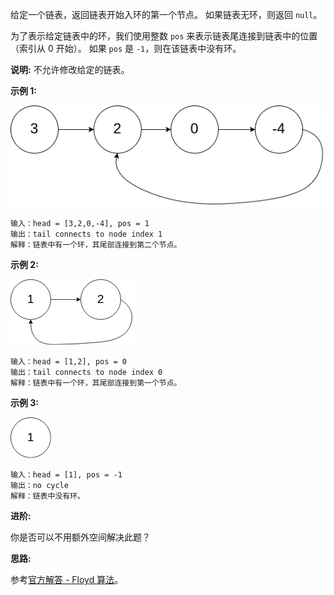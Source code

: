 给定一个链表，返回链表开始入环的第一个节点。 如果链表无环，则返回 `null`。

为了表示给定链表中的环，我们使用整数 `pos` 来表示链表尾连接到链表中的位置（索引从 0 开始）。 如果 `pos` 是 `-1`，则在该链表中没有环。

**说明:** 不允许修改给定的链表。

**示例 1:**

![](https://github.com/Tarocch1/leetcode/blob/master/problems/0101%20-%200150/142.%20%E7%8E%AF%E5%BD%A2%E9%93%BE%E8%A1%A8%20II/assets/circularlinkedlist.png)

```
输入：head = [3,2,0,-4], pos = 1
输出：tail connects to node index 1
解释：链表中有一个环，其尾部连接到第二个节点。
```

**示例 2:**

![](https://github.com/Tarocch1/leetcode/blob/master/problems/0101%20-%200150/142.%20%E7%8E%AF%E5%BD%A2%E9%93%BE%E8%A1%A8%20II/assets/circularlinkedlist_test2.png)

```
输入：head = [1,2], pos = 0
输出：tail connects to node index 0
解释：链表中有一个环，其尾部连接到第一个节点。
```

**示例 3:**

![](https://github.com/Tarocch1/leetcode/blob/master/problems/0101%20-%200150/142.%20%E7%8E%AF%E5%BD%A2%E9%93%BE%E8%A1%A8%20II/assets/circularlinkedlist_test3.png)

```
输入：head = [1], pos = -1
输出：no cycle
解释：链表中没有环。
```

**进阶:**

你是否可以不用额外空间解决此题？

**思路:**

参考[官方解答 - Floyd 算法](https://leetcode-cn.com/problems/linked-list-cycle-ii/solution/huan-xing-lian-biao-ii-by-leetcode/)。
